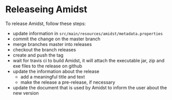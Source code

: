 Releaseing Amidst
=================

To release Amidst, follow these steps:

* update information in `src/main/resources/amidst/metadata.properties`
* commit the change on the master branch
* merge branches master into releases
* checkout the branch releases
* create and push the tag
* wait for travis ci to build Amidst, it will attach the executable jar, zip and exe files to the release on github
* update the information about the release
  * add a meaningful title and text
  * make the release a pre-release, if necessary
* update the document that is used by Amidst to inform the user about the new version
